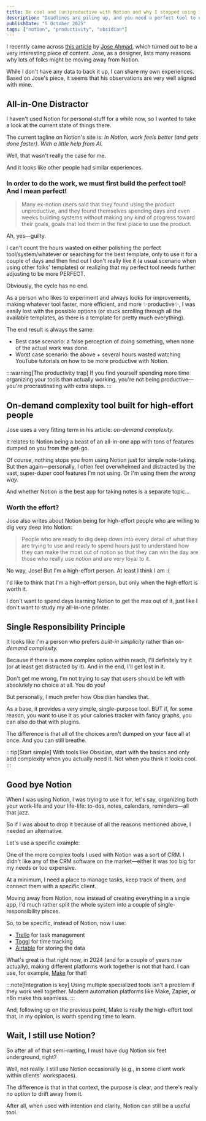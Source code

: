 ```yaml
---
title: Be cool and (un)productive with Notion and why I stopped using it
description: "Deadlines are piling up, and you need a perfect tool to organize your life because you're a hot mess? Let's jump into Notion and do freaking nothing!"
publishDate: "5 October 2025"
tags: ["notion", "productivity", "obsidian"]
---
```


I recently came across [this article](https://uxplanet.org/why-you-stopped-using-notion-58685ec8f2fc) by [Jose Ahmad](https://medium.com/@jose1logo?source=post_page-----58685ec8f2fc--------------------------------), which turned out to be a very interesting piece of content. Jose, as a designer, lists many reasons why lots of folks might be moving away from Notion.

While I don't have any data to back it up, I can share my own experiences. Based on Jose's piece, it seems that his observations are very well aligned with mine.

## All-in-One Distractor

I haven't used Notion for personal stuff for a while now, so I wanted to take a look at the current state of things there.

The current tagline on Notion's site is: _In Notion, work feels better (and gets done faster). With a little help from AI._

Well, that wasn't really the case for me.

And it looks like other people had similar experiences.

### In order to do the work, we must first build the perfect tool! And I mean perfect!

> Many ex-notion users said that they found using the product unproductive, and they found themselves spending days and even weeks building systems without making any kind of progress toward their goals, goals that led them in the first place to use the product.

Ah, yes—guilty.

I can't count the hours wasted on either polishing the perfect tool/system/whatever or searching for the best template, only to use it for a couple of days and then find out I don't really like it (a usual scenario when using other folks' templates) or realizing that my perfect tool needs further adjusting to be more PERFECT.

Obviously, the cycle has no end.

As a person who likes to experiment and always looks for improvements, making whatever tool faster, more efficient, and more ✨productive✨, I was easily lost with the possible options (or stuck scrolling through all the available templates, as there is a template for pretty much everything).

The end result is always the same:
- Best case scenario: a false perception of doing something, when none of the actual work was done.
- Worst case scenario: the above + several hours wasted watching YouTube tutorials on how to be more productive with Notion.

:::warning[The productivity trap]
If you find yourself spending more time organizing your tools than actually working, you're not being productive—you're procrastinating with extra steps.
:::

## On-demand complexity tool built for high-effort people

Jose uses a very fitting term in his article: _on-demand complexity._

It relates to Notion being a beast of an all-in-one app with tons of features dumped on you from the get-go.

Of course, nothing stops you from using Notion just for simple note-taking. But then again—personally, I often feel overwhelmed and distracted by the vast, super-duper cool features I'm not using. Or I'm using them _the wrong way._

And whether Notion is the best app for taking notes is a separate topic…

### Worth the effort?

Jose also writes about Notion being for high-effort people who are willing to dig very deep into Notion:

> People who are ready to dig deep down into every detail of what they are trying to use and ready to spend hours just to understand how they can make the most out of notion so that they can win the day are those who really use notion and are very loyal to it.

No way, Jose! But I'm a high-effort person. At least I think I am :(

I'd like to think that I'm a high-effort person, but only when the high effort is worth it.

I don't want to spend days learning Notion to get the max out of it, just like I don't want to study my all-in-one printer.

## Single Responsibility Principle

It looks like I'm a person who prefers _built-in simplicity_ rather than _on-demand complexity._

Because if there is a more complex option within reach, I'll definitely try it (or at least get distracted by it). And in the end, I'll get lost in it.

Don't get me wrong, I'm not trying to say that users should be left with absolutely no choice at all. You do you!

But personally, I much prefer how Obsidian handles that.

As a base, it provides a very simple, single-purpose tool. BUT if, for some reason, you want to use it as your calories tracker with fancy graphs, you can also do that with plugins.

The difference is that all of the choices aren't dumped on your face all at once. And you can still breathe.

:::tip[Start simple]
With tools like Obsidian, start with the basics and only add complexity when you actually need it. Not when you think it looks cool.
:::

## Good bye Notion

When I was using Notion, I was trying to use it for, let's say, organizing both your work-life and your life-life: to-dos, notes, calendars, reminders—all that jazz.

So if I was about to drop it because of all the reasons mentioned above, I needed an alternative.

Let's use a specific example:

One of the more complex tools I used with Notion was a sort of CRM.
I didn't like any of the CRM software on the market—either it was too big for my needs or too expensive.

At a minimum, I need a place to manage tasks, keep track of them, and connect them with a specific client.

Moving away from Notion, now instead of creating everything in a single app, I'd much rather split the whole system into a couple of single-responsibility pieces.

So, to be specific, instead of Notion, now I use:

- [Trello](https://trello.com/) for task management
- [Toggl](https://track.toggl.com/timer) for time tracking
- [Airtable](https://www.airtable.com/) for storing the data

What's great is that right now, in 2024 (and for a couple of years now actually), making different platforms work together is not that hard. I can use, for example, [Make](https://make.com/) for that!

:::note[Integration is key]
Using multiple specialized tools isn't a problem if they work well together. Modern automation platforms like Make, Zapier, or n8n make this seamless.
:::

And, following up on the previous point, Make is really the high-effort tool that, in my opinion, is worth spending time to learn.

## Wait, I still use Notion?

So after all of that semi-ranting, I must have dug Notion six feet underground, right?

Well, not really. I still use Notion occasionally (e.g., in some client work within clients' workspaces).

The difference is that in that context, the purpose is clear, and there's really no option to drift away from it.

After all, when used with intention and clarity, Notion can still be a useful tool.
